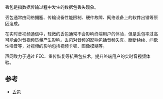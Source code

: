 丢包是指数据传输过程中发生的数据包丢失现象。

丢包通常由网络拥塞、传输设备性能限制、硬件故障、网络设备上的软件出错等原因造成。

在实时音视频通信中，轻微的丢包通常不会影响终端用户的体验，但是丢包率过高可能会对音视频质量产生影响。丢包对音频的影响包括音频失真、断断续续、间歇性噪音等，对视频的影响包括视频卡顿、图像模糊等。

声网致力于通过 FEC、重传恢复等抗丢包技术，提升终端用户的实时音视频体验。

## 参考

- [丢包](https://docs.agora.io/cn/Agora%20Platform/packet_loss)